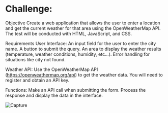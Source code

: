 ﻿# Challenge:
 
Objective
Create a web application that allows the user to enter a
location and get the current weather for that area using the 
OpenWeatherMap API. The test will be conducted with HTML, JavaScript, and CSS.

Requirements
User Interface:
  An input field for the user to enter the city name.
  A button to submit the query.
  An area to display the weather results (temperature,
  weather conditions, humidity, etc...).
  Error handling for situations like city not found.

Weather API:
  Use the OpenWeatherMap API (https://openweathermap.org/api) to 
  get the weather data.
  You will need to register and obtain an API key.

Functions:
  Make an API call when submitting the form.
  Process the response and display the data in the interface.

![Capture](https://github.com/user-attachments/assets/d60c62ba-e9bc-4f3e-8775-666530bac703)
